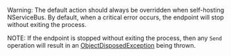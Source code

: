 Warning: The default action should always be overridden when self-hosting NServiceBus. By default, when a critical error occurs, the endpoint will stop without exiting the process.

NOTE: If the endpoint is stopped without exiting the process, then any `Send` operation will result in an [ObjectDisposedException](https://msdn.microsoft.com/en-us/library/system.objectdisposedexception.aspx) being thrown.
